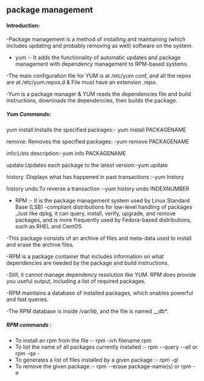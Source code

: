 ## package management
#### Introduction:
-Package management is a method of installing and maintaining (which includes updating and probably removing as well) software on the system.

* yum :- It adds the functionality of automatic updates and package management with dependency management to RPM-based systems.

-The main configuration file for YUM is at /etc/yum.conf, and all the repos are at /etc/yum.repos.d & File must have an extension .repo.

-Yum is a package manager & YUM reads the dependencies file and build instructions, downloads the dependencies, then builds the package.


##### Yum Commands:
yum install:Installs the specified packages:- yum install PACKAGENAME

remove:	Removes the specified packages: -yum remove PACKAGENAME

info:Lists description:-yum info PACKAGENAME

update:Updates each package to the latest version:-yum update

history	:Displays what has happened in past transactions :-yum history

history undo:To reverse a transaction :-yum history undo INDEXNUMBER

* RPM :- It is the package management system used by Linux Standard Base (LSB) -compliant distributions for low-level handling of packages ,Just like dpkg, it can query, install, verify, upgrade, and remove packages, and is more frequently used by Fedora-based distributions, such as RHEL and CentOS.

-This package consists of an archive of files and meta-data used to install and erase the archive files.

-RPM is a package container that includes information on what dependencies are needed by the package and build instructions.

-Still, it cannot manage dependency resolution like YUM. RPM does provide you useful output, including a list of required packages.

-RPM maintains a database of installed packages, which enables powerful and fast queries.

-The RPM database is inside /var/lib, and the file is named __db*.

##### RPM commands :
- To install an rpm from the file :- rpm -ivh filename.rpm
- To list the name of all packages currently installed :- rpm --query --all or rpm -qa - 
- To generates a list of files installed by a given package :- rpm -ql
- To remove the given package :- rpm --erase package-name(s) or rpm -e
